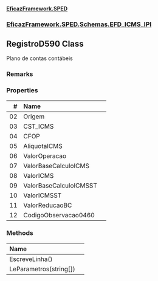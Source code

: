 #### [EficazFramework.SPED](EficazFrameworkSPED.md 'EficazFramework SPED')
### [EficazFramework.SPED.Schemas.EFD_ICMS_IPI](EficazFramework.SPED.Schemas.EFD_ICMS_IPI.md 'EficazFramework.SPED.Schemas.EFD_ICMS_IPI')

## RegistroD590 Class

Plano de contas contábeis

### Remarks
### Properties

| # | Name | |
| ---: | :--- | :--- |
| 02 | Origem |  |
| 03 | CST_ICMS |  |
| 04 | CFOP |  |
| 05 | AliquotaICMS |  |
| 06 | ValorOperacao |  |
| 07 | ValorBaseCalculoICMS |  |
| 08 | ValorICMS |  |
| 09 | ValorBaseCalculoICMSST |  |
| 10 | ValorICMSST |  |
| 11 | ValorReducaoBC |  |
| 12 | CodigoObservacao0460 |  |
### Methods

| Name | |
| :--- | :--- |
| EscreveLinha() |  |
| LeParametros(string[]) |  |
